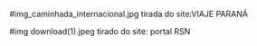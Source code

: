 #img_caminhada_internacional.jpg
tirada do site:VIAJE PARANÁ

#img download(1).jpeg
tirado do site: portal RSN